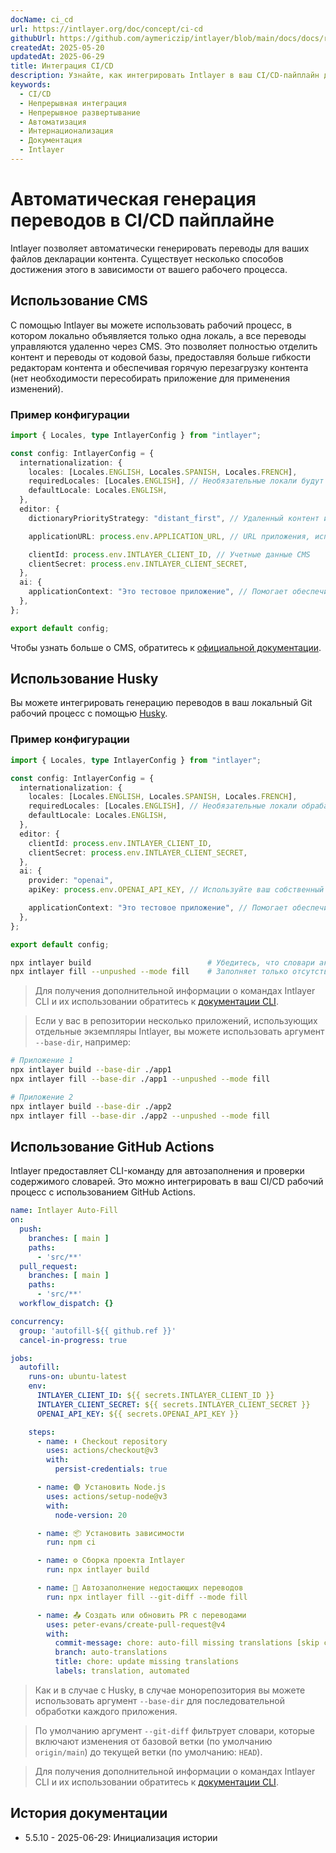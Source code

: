 ```yaml
---
docName: ci_cd
url: https://intlayer.org/doc/concept/ci-cd
githubUrl: https://github.com/aymericzip/intlayer/blob/main/docs/docs/ru/CI_CD.md
createdAt: 2025-05-20
updatedAt: 2025-06-29
title: Интеграция CI/CD
description: Узнайте, как интегрировать Intlayer в ваш CI/CD-пайплайн для автоматического управления контентом и развертывания.
keywords:
  - CI/CD
  - Непрерывная интеграция
  - Непрерывное развертывание
  - Автоматизация
  - Интернационализация
  - Документация
  - Intlayer
---
```


# Автоматическая генерация переводов в CI/CD пайплайне

Intlayer позволяет автоматически генерировать переводы для ваших файлов декларации контента. Существует несколько способов достижения этого в зависимости от вашего рабочего процесса.

## Использование CMS

С помощью Intlayer вы можете использовать рабочий процесс, в котором локально объявляется только одна локаль, а все переводы управляются удаленно через CMS. Это позволяет полностью отделить контент и переводы от кодовой базы, предоставляя больше гибкости редакторам контента и обеспечивая горячую перезагрузку контента (нет необходимости пересобирать приложение для применения изменений).

### Пример конфигурации

```ts fileName="intlayer.config.ts"
import { Locales, type IntlayerConfig } from "intlayer";

const config: IntlayerConfig = {
  internationalization: {
    locales: [Locales.ENGLISH, Locales.SPANISH, Locales.FRENCH],
    requiredLocales: [Locales.ENGLISH], // Необязательные локали будут управляться удаленно
    defaultLocale: Locales.ENGLISH,
  },
  editor: {
    dictionaryPriorityStrategy: "distant_first", // Удаленный контент имеет приоритет

    applicationURL: process.env.APPLICATION_URL, // URL приложения, используемый CMS

    clientId: process.env.INTLAYER_CLIENT_ID, // Учетные данные CMS
    clientSecret: process.env.INTLAYER_CLIENT_SECRET,
  },
  ai: {
    applicationContext: "Это тестовое приложение", // Помогает обеспечить согласованность генерации переводов
  },
};

export default config;
```

Чтобы узнать больше о CMS, обратитесь к [официальной документации](https://github.com/aymericzip/intlayer/blob/main/docs/docs/ru/intlayer_CMS.md).

## Использование Husky

Вы можете интегрировать генерацию переводов в ваш локальный Git рабочий процесс с помощью [Husky](https://typicode.github.io/husky/).

### Пример конфигурации

```ts fileName="intlayer.config.ts"
import { Locales, type IntlayerConfig } from "intlayer";

const config: IntlayerConfig = {
  internationalization: {
    locales: [Locales.ENGLISH, Locales.SPANISH, Locales.FRENCH],
    requiredLocales: [Locales.ENGLISH], // Необязательные локали обрабатываются удаленно
    defaultLocale: Locales.ENGLISH,
  },
  editor: {
    clientId: process.env.INTLAYER_CLIENT_ID,
    clientSecret: process.env.INTLAYER_CLIENT_SECRET,
  },
  ai: {
    provider: "openai",
    apiKey: process.env.OPENAI_API_KEY, // Используйте ваш собственный API ключ

    applicationContext: "Это тестовое приложение", // Помогает обеспечить согласованность генерации переводов
  },
};

export default config;
```

```bash fileName=".husky/pre-push"
npx intlayer build                          # Убедитесь, что словари актуальны
npx intlayer fill --unpushed --mode fill    # Заполняет только отсутствующий контент, не обновляет существующий
```

> Для получения дополнительной информации о командах Intlayer CLI и их использовании обратитесь к [документации CLI](https://github.com/aymericzip/intlayer/blob/main/docs/docs/ru/intlayer_cli.md).

> Если у вас в репозитории несколько приложений, использующих отдельные экземпляры Intlayer, вы можете использовать аргумент `--base-dir`, например:

```bash fileName=".husky/pre-push"
# Приложение 1
npx intlayer build --base-dir ./app1
npx intlayer fill --base-dir ./app1 --unpushed --mode fill

# Приложение 2
npx intlayer build --base-dir ./app2
npx intlayer fill --base-dir ./app2 --unpushed --mode fill
```

## Использование GitHub Actions

Intlayer предоставляет CLI-команду для автозаполнения и проверки содержимого словарей. Это можно интегрировать в ваш CI/CD рабочий процесс с использованием GitHub Actions.

```yaml fileName=".github/workflows/intlayer-translate.yml"
name: Intlayer Auto-Fill
on:
  push:
    branches: [ main ]
    paths:
      - 'src/**'
  pull_request:
    branches: [ main ]
    paths:
      - 'src/**'
  workflow_dispatch: {}

concurrency:
  group: 'autofill-${{ github.ref }}'
  cancel-in-progress: true

jobs:
  autofill:
    runs-on: ubuntu-latest
    env:
      INTLAYER_CLIENT_ID: ${{ secrets.INTLAYER_CLIENT_ID }}
      INTLAYER_CLIENT_SECRET: ${{ secrets.INTLAYER_CLIENT_SECRET }}
      OPENAI_API_KEY: ${{ secrets.OPENAI_API_KEY }}

    steps:
      - name: ⬇️ Checkout repository
        uses: actions/checkout@v3
        with:
          persist-credentials: true

      - name: 🟢 Установить Node.js
        uses: actions/setup-node@v3
        with:
          node-version: 20

      - name: 📦 Установить зависимости
        run: npm ci

      - name: ⚙️ Сборка проекта Intlayer
        run: npx intlayer build

      - name: 🤖 Автозаполнение недостающих переводов
        run: npx intlayer fill --git-diff --mode fill

      - name: 📤 Создать или обновить PR с переводами
        uses: peter-evans/create-pull-request@v4
        with:
          commit-message: chore: auto-fill missing translations [skip ci]
          branch: auto-translations
          title: chore: update missing translations
          labels: translation, automated
```

> Как и в случае с Husky, в случае монорепозитория вы можете использовать аргумент `--base-dir` для последовательной обработки каждого приложения.

> По умолчанию аргумент `--git-diff` фильтрует словари, которые включают изменения от базовой ветки (по умолчанию `origin/main`) до текущей ветки (по умолчанию: `HEAD`).

> Для получения дополнительной информации о командах Intlayer CLI и их использовании обратитесь к [документации CLI](https://github.com/aymericzip/intlayer/blob/main/docs/docs/ru/intlayer_cli.md).

## История документации

- 5.5.10 - 2025-06-29: Инициализация истории
